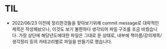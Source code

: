 # TIL

- 2022/06/23
이전에 정리한것들을 찾아보기위해 commit message로 대략적인 제목은 작성해놨으나, 이것도 보기 불편하다 생각되어 파일 구조를 조금 바꿨습니다.
가장 상단에 해당년도에대한 파일은 그대로 둔 상태로, 내부에 책이름/강의제목/생각정리 등의 카테고리별로 파일을 만들기로 했습니다.  